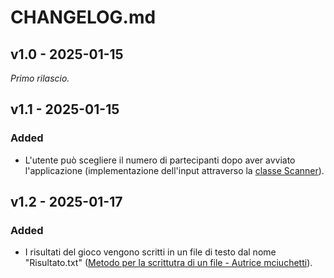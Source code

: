# CHANGELOG.md
## v1.0 - 2025-01-15
_Primo rilascio._
## v1.1 - 2025-01-15
### Added
+ L'utente può scegliere il numero di partecipanti dopo aver avviato l'applicazione (implementazione dell'input attraverso la [classe Scanner](https://docs.oracle.com/javase/8/docs/api/java/util/Scanner.html)).
## v1.2 - 2025-01-17
### Added
+ I risultati del gioco vengono scritti in un file di testo dal nome "Risultato.txt" ([Metodo per la scrittutra di un file - Autrice mciuchetti](https://github.com/mciuchetti/GestioneFile.git)).
